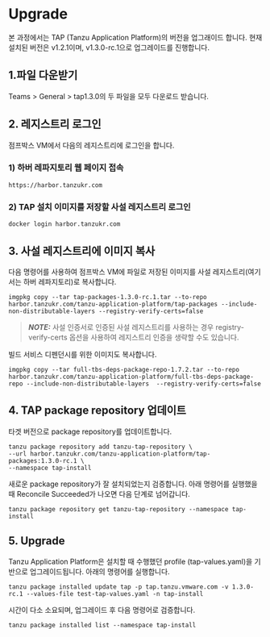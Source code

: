 # Upgrade

본 과정에서는 TAP (Tanzu Application Platform)의 버전을 업그래이드 합니다. 현재 설치된 버전은 v1.2.1이며, v1.3.0-rc.1으로 업그레이드를 진행합니다.


## 1.파일 다운받기
Teams > General > tap1.3.0의 두 파일을 모두 다운로드 받습니다.

## 2. 레지스트리 로그인
점프박스 VM에서 다음의 레지스트리에 로그인을 합니다. 

### 1) 하버 레파지토리 웹 페이지 접속
```
https://harbor.tanzukr.com
```

### 2) TAP 설치 이미지를 저장할 사설 레지스트리 로그인
```
docker login harbor.tanzukr.com
```

## 3. 사설 레지스트리에 이미지 복사
다음 명령어를 사용하여 점프박스 VM에 파일로 저장된 이미지를 사설 레지스트리(여기서는 하버 레파지토리)로 복사합니다. 
```
imgpkg copy --tar tap-packages-1.3.0-rc.1.tar --to-repo harbor.tanzukr.com/tanzu-application-platform/tap-packages --include-non-distributable-layers --registry-verify-certs=false
```
> **_NOTE:_** 사설 인증서로 인증된 사설 레지스트리를 사용하는 경우 registry-verify-certs 옵션을 사용하여 레지스트리 인증을 생략할 수도 있습니다.

빌드 서비스 디펜던시를 위한 이미지도 복사합니다.
```
imgpkg copy --tar full-tbs-deps-package-repo-1.7.2.tar --to-repo harbor.tanzukr.com/tanzu-application-platform/full-tbs-deps-package-repo --include-non-distributable-layers  --registry-verify-certs=false
```

## 4. TAP package repository 업데이트
타겟 버전으로 package repository를 업데이트합니다.
~~~
tanzu package repository add tanzu-tap-repository \
--url harbor.tanzukr.com/tanzu-application-platform/tap-packages:1.3.0-rc.1 \
--namespace tap-install
~~~

새로운 package repository가 잘 설치되었는지 검증합니다. 아래 명령어를 실행했을 때 Reconcile Succeeded가 나오면 다음 단계로 넘어갑니다.
~~~
tanzu package repository get tanzu-tap-repository --namespace tap-install
~~~

## 5. Upgrade
Tanzu Application Platform은 설치할 때 수행했던 profile (tap-values.yaml)을 기반으로 업그레이드됩니다. 아래의 명령어를 실행합니다.

~~~
tanzu package installed update tap -p tap.tanzu.vmware.com -v 1.3.0-rc.1 --values-file test-tap-values.yaml -n tap-install
~~~

시간이 다소 소요되며, 업그레이드 후 다음 명령어로 검증합니다.
~~~
tanzu package installed list --namespace tap-install
~~~


